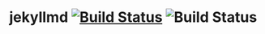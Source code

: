 # jekyllmd [![Build Status](https://travis-ci.org/olzaragoza/jekyllmd.svg?branch=gh-pages)](https://travis-ci.org/olzaragoza/jekyllmd) ![Build Status](https://ci.appveyor.com/api/projects/status/github/olzaragoza/jekyllmd?branch=master&svg=true)
